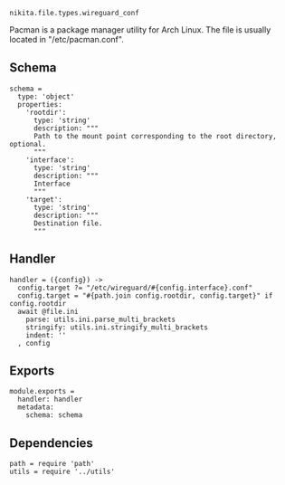 
`nikita.file.types.wireguard_conf`

Pacman is a package manager utility for Arch Linux. The file is usually located 
in "/etc/pacman.conf".

## Schema

    schema =
      type: 'object'
      properties:
        'rootdir':
          type: 'string'
          description: """
          Path to the mount point corresponding to the root directory, optional.
          """
        'interface':
          type: 'string'
          description: """
          Interface
          """
        'target':
          type: 'string'
          description: """
          Destination file.
          """

## Handler

    handler = ({config}) ->
      config.target ?= "/etc/wireguard/#{config.interface}.conf"
      config.target = "#{path.join config.rootdir, config.target}" if config.rootdir
      await @file.ini
        parse: utils.ini.parse_multi_brackets
        stringify: utils.ini.stringify_multi_brackets
        indent: ''
      , config

## Exports

    module.exports =
      handler: handler
      metadata:
        schema: schema

## Dependencies

    path = require 'path'
    utils = require '../utils'
